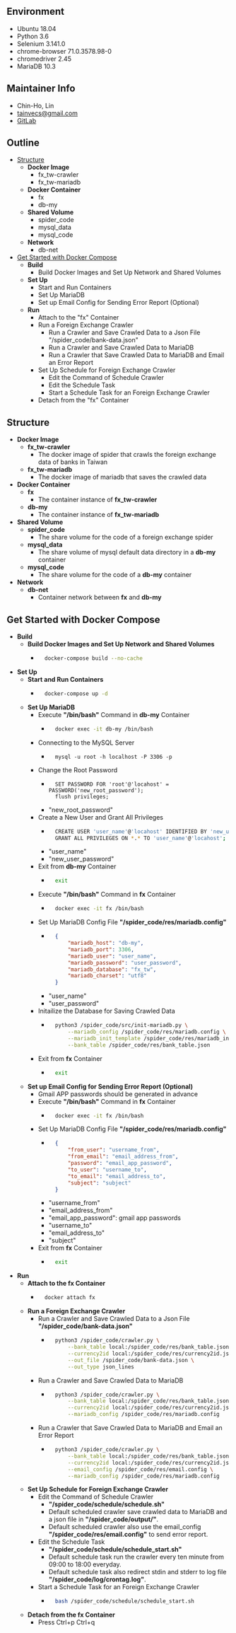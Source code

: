 ## Environment
* Ubuntu 18.04
* Python 3.6
* Selenium 3.141.0
* chrome-browser 71.0.3578.98-0
* chromedriver 2.45
* MariaDB 10.3


## Maintainer Info
* Chin-Ho, Lin
* <tainvecs@gmail.com>
* [GitLab](https://gitlab.com/tainvecs/foreignexchange-taiwan/)


## Outline
* [Structure](https://gitlab.com/tainvecs/foreignexchange-taiwan/#structure)
    + **Docker Image**
        + fx_tw-crawler
        + fx_tw-mariadb
    + **Docker Container**
        + fx
        + db-my
    + **Shared Volume**
        + spider_code
        + mysql_data
        + mysql_code
    + **Network**
        + db-net
* [Get Started with Docker Compose](https://gitlab.com/tainvecs/foreignexchange-taiwan/#get-started-with-docker-compose)
    + **Build**
        + Build Docker Images and Set Up Network and Shared Volumes
    + **Set Up**
        + Start and Run Containers
        + Set Up MariaDB
        + Set up Email Config for Sending Error Report (Optional)
    + **Run**
        + Attach to the \"fx\" Container
        + Run a Foreign Exchange Crawler
            + Run a Crawler and Save Crawled Data to a Json File \"/spider_code/bank-data.json\"
            + Run a Crawler and Save Crawled Data to MariaDB
            + Run a Crawler that Save Crawled Data to MariaDB and Email an Error Report
        + Set Up Schedule for Foreign Exchange Crawler
            + Edit the Command of Schedule Crawler
            + Edit the Schedule Task
            + Start a Schedule Task for an Foreign Exchange Crawler
        + Detach from the \"fx\" Container


## Structure
* **Docker Image**
    - **fx_tw-crawler**
        + The docker image of spider that crawls the foreign exchange data of banks in Taiwan
    - **fx_tw-mariadb**
        + The docker image of mariadb that saves the crawled data
* **Docker Container**
    - **fx**
        + The container instance of **fx_tw-crawler**
    - **db-my**
        + The container instance of **fx_tw-mariadb**
* **Shared Volume**
    - **spider_code**
        + The share volume for the code of a foreign exchange spider
    - **mysql_data**
        + The share volume of mysql default data directory in a **db-my** container
    - **mysql_code**
        + The share volume for the code of a **db-my** container
* **Network**
    - **db-net**
        + Container network between **fx** and **db-my**


## Get Started with Docker Compose
* **Build**
    + **Build Docker Images and Set Up Network and Shared Volumes**
        + ```bash
            docker-compose build --no-cache
          ```
* **Set Up**
    + **Start and Run Containers**
        + ```bash
            docker-compose up -d
          ```
    + **Set Up MariaDB**
        + Execute **\"/bin/bash\"** Command in **db-my** Container
            + ```bash
                docker exec -it db-my /bin/bash
              ```
        + Connecting to the MySQL Server
            + ```mysql
                mysql -u root -h localhost -P 3306 -p
              ```
        + Change the Root Password
            + ```mysql
                SET PASSWORD FOR 'root'@'locahost' = PASSWORD('new_root_password');
                flush privileges;
              ```
            + \"new_root_password\"
        + Create a New User and Grant All Privileges
            + ```bash
                CREATE USER 'user_name'@'locahost' IDENTIFIED BY 'new_user_password';
                GRANT ALL PRIVILEGES ON *.* TO 'user_name'@'locahost';
              ```
            + \"user_name\"
            + \"new_user_password\"
        + Exit from **db-my** Container
            + ```bash
                exit
              ```
        + Execute **\"/bin/bash\"** Command in **fx** Container
            + ```bash
                docker exec -it fx /bin/bash
              ```
        + Set Up MariaDB Config File **\"/spider_code/res/mariadb.config\"**
            + ```json
                {
                    "mariadb_host": "db-my",
                    "mariadb_port": 3306,
                    "mariadb_user": "user_name",
                    "mariadb_password": "user_password",
                    "mariadb_database": "fx_tw",
                    "mariadb_charset": "utf8"
                }
              ```
            + \"user_name\"
            + \"user_password\"
        + Initailize the Database for Saving Crawled Data
            + ```bash
                python3 /spider_code/src/init-mariadb.py \
                    --mariadb_config /spider_code/res/mariadb.config \
                    --mariadb_init_template /spider_code/res/mariadb_init_template.json \
                    --bank_table /spider_code/res/bank_table.json
              ```
        + Exit from **fx** Container
            + ```bash
                exit
              ```
    + **Set up Email Config for Sending Error Report (Optional)**
        + Gmail APP passwords should be generated in advance
        + Execute **\"/bin/bash\"** Command in **fx** Container
            + ```bash
                docker exec -it fx /bin/bash
              ```
        + Set Up MariaDB Config File **\"/spider_code/res/mariadb.config\"**
            + ```json
                {
                    "from_user": "username_from",
                    "from_email": "email_address_from",
                    "password": "email_app_password",
                    "to_user": "username_to",
                    "to_email": "email_address_to",
                    "subject": "subject"
                }
              ```
            + \"username_from\"
            + \"email_address_from\"
            + \"email_app_password\": gmail app passwords
            + \"username_to\"
            + \"email_address_to\"
            + \"subject\"
        + Exit from **fx** Container
            + ```bash
                exit
              ```
* **Run**
    + **Attach to the fx Container**
        + ```bash
            docker attach fx
          ```
    + **Run a Foreign Exchange Crawler**
        + Run a Crawler and Save Crawled Data to a Json File **\"/spider_code/bank-data.json\"**
            + ```bash
                python3 /spider_code/crawler.py \
                    --bank_table local:/spider_code/res/bank_table.json \
                    --currency2id local:/spider_code/res/currency2id.json \
                    --out_file /spider_code/bank-data.json \
                    --out_type json_lines
              ```
        + Run a Crawler and Save Crawled Data to MariaDB
            + ```bash
                python3 /spider_code/crawler.py \
                    --bank_table local:/spider_code/res/bank_table.json \
                    --currency2id local:/spider_code/res/currency2id.json \
                    --mariadb_config /spider_code/res/mariadb.config
              ```
        + Run a Crawler that Save Crawled Data to MariaDB and Email an Error Report
            + ```bash
                python3 /spider_code/crawler.py \
                    --bank_table local:/spider_code/res/bank_table.json \
                    --currency2id local:/spider_code/res/currency2id.json \
                    --email_config /spider_code/res/email.config \
                    --mariadb_config /spider_code/res/mariadb.config
              ```
    + **Set Up Schedule for Foreign Exchange Crawler**
        + Edit the Command of Schedule Crawler
            + **\"/spider_code/schedule/schedule.sh\"**
            + Default scheduled crawler save crawled data to MariaDB and a json file in **\"/spider_code/output/\"**.
            + Default scheduled crawler also use the email_config **\"/spider_code/res/email.config\"** to send error report.
        + Edit the Schedule Task
            + **\"/spider_code/schedule/schedule_start.sh\"**
            + Default schedule task run the crawler every ten minute from 09:00 to 18:00 everyday.
            + Default schedule task also redirect stdin and stderr to log file **\"/spider_code/log/crontag.log\"**.
        + Start a Schedule Task for an Foreign Exchange Crawler
            + ```bash
                bash /spider_code/schedule/schedule_start.sh
              ```
    + **Detach from the fx Container**
        + Press Ctrl+p Ctrl+q

